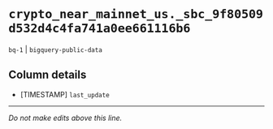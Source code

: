 # `crypto_near_mainnet_us._sbc_9f80509d532d4c4fa741a0ee661116b6`
`bq-1` | `bigquery-public-data`

## Column details
* [TIMESTAMP] `last_update`

-------------------------------------------------------------------------------
*Do not make edits above this line.*
